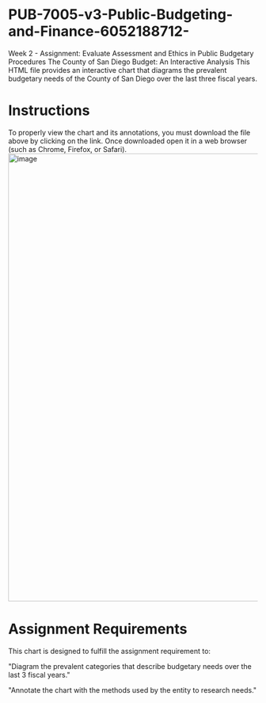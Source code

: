 # PUB-7005-v3-Public-Budgeting-and-Finance-6052188712-
Week 2 - Assignment: Evaluate Assessment and Ethics in Public Budgetary Procedures
The County of San Diego Budget: An Interactive Analysis
This HTML file provides an interactive chart that diagrams the prevalent budgetary needs of the County of San Diego over the last three fiscal years.

# Instructions
To properly view the chart and its annotations, you must download the file above by clicking on the link. Once downloaded open it in a web browser (such as Chrome, Firefox, or Safari).
<img width="1280" height="905" alt="image" src="https://github.com/user-attachments/assets/3604eaec-d043-4356-b468-d61d3c5123d3" />

# Assignment Requirements
This chart is designed to fulfill the assignment requirement to:

"Diagram the prevalent categories that describe budgetary needs over the last 3 fiscal years."

"Annotate the chart with the methods used by the entity to research needs."
